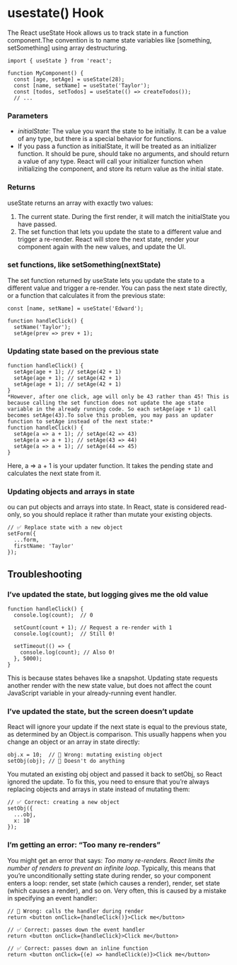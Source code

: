 # usestate() Hook
The React useState Hook allows us to track state in a function component.The convention is to name state variables like [something, setSomething] using array destructuring.
```
import { useState } from 'react';

function MyComponent() {
  const [age, setAge] = useState(28);
  const [name, setName] = useState('Taylor');
  const [todos, setTodos] = useState(() => createTodos());
  // ...
```
### Parameters 
- *initialState*: The value you want the state to be initially. It can be a value of any type, but there is a special behavior for functions.
- If you pass a function as initialState, it will be treated as an initializer function. It should be pure, should take no arguments, and should return a value of any type. React will call your initializer function when initializing the component, and store its return value as the initial state.
### Returns 
useState returns an array with exactly two values:

  1. The current state. During the first render, it will match the initialState you have passed.
  2. The set function that lets you update the state to a different value and trigger a re-render.
React will store the next state, render your component again with the new values, and update the UI.

### set functions, like setSomething(nextState) 
The set function returned by useState lets you update the state to a different value and trigger a re-render. You can pass the next state directly, or a function that calculates it from the previous state:
```
const [name, setName] = useState('Edward');

function handleClick() {
  setName('Taylor');
  setAge(prev => prev + 1);
```
### Updating state based on the previous state 
```
function handleClick() {
  setAge(age + 1); // setAge(42 + 1)
  setAge(age + 1); // setAge(42 + 1)
  setAge(age + 1); // setAge(42 + 1)
}
*However, after one click, age will only be 43 rather than 45! This is because calling the set function does not update the age state variable in the already running code. So each setAge(age + 1) call becomes setAge(43).To solve this problem, you may pass an updater function to setAge instead of the next state:*
function handleClick() {
  setAge(a => a + 1); // setAge(42 => 43)
  setAge(a => a + 1); // setAge(43 => 44)
  setAge(a => a + 1); // setAge(44 => 45)
}
```
Here, a => a + 1 is your updater function. It takes the pending state and calculates the next state from it.
### Updating objects and arrays in state 
ou can put objects and arrays into state. In React, state is considered read-only, so you should replace it rather than mutate your existing objects.
```
// ✅ Replace state with a new object
setForm({
  ...form,
  firstName: 'Taylor'
});
```
## Troubleshooting 
### I’ve updated the state, but logging gives me the old value 
```
function handleClick() {
  console.log(count);  // 0

  setCount(count + 1); // Request a re-render with 1
  console.log(count);  // Still 0!

  setTimeout(() => {
    console.log(count); // Also 0!
  }, 5000);
}
```
This is because states behaves like a snapshot. Updating state requests another render with the new state value, but does not affect the count JavaScript variable in your already-running event handler.
### I’ve updated the state, but the screen doesn’t update 
React will ignore your update if the next state is equal to the previous state, as determined by an Object.is comparison. This usually happens when you change an object or an array in state directly:

```
obj.x = 10;  // 🚩 Wrong: mutating existing object
setObj(obj); // 🚩 Doesn't do anything
```
You mutated an existing obj object and passed it back to setObj, so React ignored the update. To fix this, you need to ensure that you’re always replacing objects and arrays in state instead of mutating them:
```
// ✅ Correct: creating a new object
setObj({
  ...obj,
  x: 10
});
```
### I’m getting an error: “Too many re-renders”
You might get an error that says: *Too many re-renders. React limits the number of renders to prevent an infinite loop*. Typically, this means that you’re unconditionally setting state during render, so your component enters a loop: render, set state (which causes a render), render, set state (which causes a render), and so on. Very often, this is caused by a mistake in specifying an event handler:
```
// 🚩 Wrong: calls the handler during render
return <button onClick={handleClick()}>Click me</button>

// ✅ Correct: passes down the event handler
return <button onClick={handleClick}>Click me</button>

// ✅ Correct: passes down an inline function
return <button onClick={(e) => handleClick(e)}>Click me</button>
```
